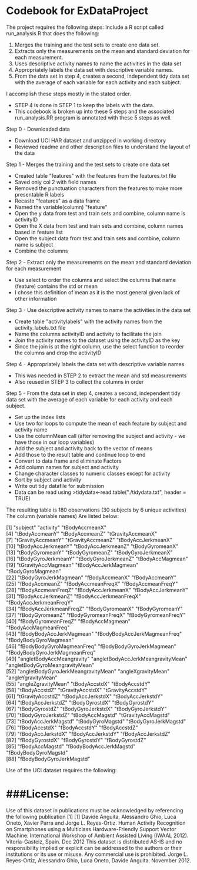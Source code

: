 Codebook for ExDataProject
=============
The project requires the following steps:
Include a R script called run_analysis.R that does the following: 
 1) Merges the training and the test sets to create one data set.
 2) Extracts only the measurements on the mean and standard deviation for each measurement. 
 3) Uses descriptive activity names to name the activities in the data set
 4) Appropriately labels the data set with descriptive variable names. 
 5) From the data set in step 4, creates a second, independent tidy data set with the average of each variable for each activity and each subject.

I accomplish these steps mostly in the stated order.  
  * STEP 4 is done in STEP 1 to keep the labels with the data.
  * This codebook is broken up into these 5 steps and the associated run_analysis.RR  program is annotated with these 5 steps as well.

Step 0 -  Downloaded data
  * Download UCI HAR dataset and unzipped in working directory
  * Reviewed readme and other description files to understand the layout of the data
  
Step 1 -  Merges the training and the test sets to create one data set
  * Created table "features" with the features from the features.txt file
  * Saved only col 2 with field names
  * Removed the punctuation characters from the features to make more presentable R labels
  * Recaste "features" as a data frame
  * Named the variable(column) "feature"
  * Open the y data from test and train sets and combine, column name is activityID
  * Open the X data from test and train sets and combine, column names based in feature list
  * Open the subject data from test and train sets and combine, column name is subject
  * Combine the columns
  
Step 2 - Extract only the measurements on the mean and standard deviation for each measurement
  * Use select to order the columns and select the columns that name (feature) contains the std or mean
  * I chose this definition of mean as it is the most general given lack of other information

Step 3 - Use descriptive activity names to name the activities in the data set
  * Create table "activitylabels" with the activity names from the activity_labels.txt file
  * Name the columns activityID and activity to facilitate the join
  * Join the activity names to the dataset using the activityID as the key
  * Since the join is at the right column, use the select function to reorder the columns and drop the activityID

Step 4 - Appropriately labels the data set with descriptive variable names
  * This was needed in STEP 2 to extract the mean and std measurements
  * Also reused in STEP 3 to collect the columns in order

Step 5 - From the data set in step 4, creates a second, independent tidy data set with the average of each variable  for each activity and each subject.
  * Set up the index lists
  * Use two for loops to compute the mean of each feature by subject and activity name
  * Use the columnMean call (after removing the subject and activity - we have those in our loop variables)
  * Add the subject and activity back to the vector of means
  * Add those to the result table and continue loop to end
  * Convert to data frame and eliminate Factors
  * Add column names for subject and activity
  * Change character classes to numeric classes except for activity
  * Sort by subject and activity
  * Write out tidy datafile for submission
  * Data can be read using >tidydata<-read.table("./tidydata.txt", header = TRUE)

The resulting table is 180 observations (30 subjects by 6 unique activities)
The column (variable names)  Are listed below:
  
[1] "subject"                           "activity"                          "tBodyAccmeanX"                    
[4] "tBodyAccmeanY"                     "tBodyAccmeanZ"                     "tGravityAccmeanX"                 
[7] "tGravityAccmeanY"                  "tGravityAccmeanZ"                  "tBodyAccJerkmeanX"                
[10] "tBodyAccJerkmeanY"                 "tBodyAccJerkmeanZ"                 "tBodyGyromeanX"                   
[13] "tBodyGyromeanY"                    "tBodyGyromeanZ"                    "tBodyGyroJerkmeanX"               
[16] "tBodyGyroJerkmeanY"                "tBodyGyroJerkmeanZ"                "tBodyAccMagmean"                  
[19] "tGravityAccMagmean"                "tBodyAccJerkMagmean"               "tBodyGyroMagmean"                 
[22] "tBodyGyroJerkMagmean"              "fBodyAccmeanX"                     "fBodyAccmeanY"                    
[25] "fBodyAccmeanZ"                     "fBodyAccmeanFreqX"                 "fBodyAccmeanFreqY"                
[28] "fBodyAccmeanFreqZ"                 "fBodyAccJerkmeanX"                 "fBodyAccJerkmeanY"                
[31] "fBodyAccJerkmeanZ"                 "fBodyAccJerkmeanFreqX"             "fBodyAccJerkmeanFreqY"            
[34] "fBodyAccJerkmeanFreqZ"             "fBodyGyromeanX"                    "fBodyGyromeanY"                   
[37] "fBodyGyromeanZ"                    "fBodyGyromeanFreqX"                "fBodyGyromeanFreqY"               
[40] "fBodyGyromeanFreqZ"                "fBodyAccMagmean"                   "fBodyAccMagmeanFreq"              
[43] "fBodyBodyAccJerkMagmean"           "fBodyBodyAccJerkMagmeanFreq"       "fBodyBodyGyroMagmean"             
[46] "fBodyBodyGyroMagmeanFreq"          "fBodyBodyGyroJerkMagmean"          "fBodyBodyGyroJerkMagmeanFreq"     
[49] "angletBodyAccMeangravity"          "angletBodyAccJerkMeangravityMean"  "angletBodyGyroMeangravityMean"    
[52] "angletBodyGyroJerkMeangravityMean" "angleXgravityMean"                 "angleYgravityMean"                
[55] "angleZgravityMean"                 "tBodyAccstdX"                      "tBodyAccstdY"                     
[58] "tBodyAccstdZ"                      "tGravityAccstdX"                   "tGravityAccstdY"                  
[61] "tGravityAccstdZ"                   "tBodyAccJerkstdX"                  "tBodyAccJerkstdY"                 
[64] "tBodyAccJerkstdZ"                  "tBodyGyrostdX"                     "tBodyGyrostdY"                    
[67] "tBodyGyrostdZ"                     "tBodyGyroJerkstdX"                 "tBodyGyroJerkstdY"                
[70] "tBodyGyroJerkstdZ"                 "tBodyAccMagstd"                    "tGravityAccMagstd"                
[73] "tBodyAccJerkMagstd"                "tBodyGyroMagstd"                   "tBodyGyroJerkMagstd"              
[76] "fBodyAccstdX"                      "fBodyAccstdY"                      "fBodyAccstdZ"                     
[79] "fBodyAccJerkstdX"                  "fBodyAccJerkstdY"                  "fBodyAccJerkstdZ"                 
[82] "fBodyGyrostdX"                     "fBodyGyrostdY"                     "fBodyGyrostdZ"                    
[85] "fBodyAccMagstd"                    "fBodyBodyAccJerkMagstd"            "fBodyBodyGyroMagstd"              
[88] "fBodyBodyGyroJerkMagstd" 

Use of the UCI dataset requires the following:

###License:
========
Use of this dataset in publications must be acknowledged by referencing the following publication [1] 
[1] Davide Anguita, Alessandro Ghio, Luca Oneto, Xavier Parra and Jorge L. Reyes-Ortiz. Human Activity Recognition on Smartphones 
using a Multiclass Hardware-Friendly Support Vector Machine. International Workshop of Ambient Assisted Living (IWAAL 2012). 
Vitoria-Gasteiz, Spain. Dec 2012  This dataset is distributed AS-IS and no responsibility implied or explicit can be addressed 
to the authors or their institutions or its use or misuse. Any commercial use is prohibited.
Jorge L. Reyes-Ortiz, Alessandro Ghio, Luca Oneto, Davide Anguita. November 2012.
